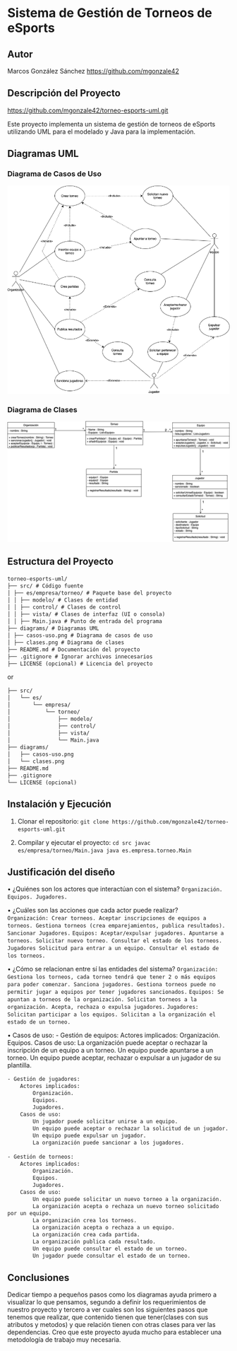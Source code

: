 # Sistema de Gestión de Torneos de eSports

## Autor
Marcos González Sánchez
https://github.com/mgonzale42

## Descripción del Proyecto

https://github.com/mgonzale42/torneo-esports-uml.git

Este proyecto implementa un sistema de gestión de torneos de eSports
utilizando UML para el modelado y Java para la implementación.

## Diagramas UML
### Diagrama de Casos de Uso
![Diagrama de casos de uso](diagrams/casos-uso.png)

### Diagrama de Clases
![Diagrama de clases](diagrams/clases.png)

## Estructura del Proyecto
```
torneo-esports-uml/
├── src/ # Código fuente
│ ├── es/empresa/torneo/ # Paquete base del proyecto
│ │ ├── modelo/ # Clases de entidad
│ │ ├── control/ # Clases de control
│ │ ├── vista/ # Clases de interfaz (UI o consola)
│ │ ├── Main.java # Punto de entrada del programa
├── diagrams/ # Diagramas UML
│ ├── casos-uso.png # Diagrama de casos de uso
│ ├── clases.png # Diagrama de clases
├── README.md # Documentación del proyecto
├── .gitignore # Ignorar archivos innecesarios
├── LICENSE (opcional) # Licencia del proyecto
```
or
```
├── src/
│   └── es/
│       └── empresa/
│           └── torneo/
│               ├── modelo/
│               ├── control/
│               ├── vista/
│               └── Main.java
├── diagrams/
│   ├── casos-uso.png
│   └── clases.png
├── README.md
├── .gitignore
└── LICENSE (opcional)
```

## Instalación y Ejecución
1. Clonar el repositorio:
`git clone https://github.com/mgonzale42/torneo-esports-uml.git`

3. Compilar y ejecutar el proyecto:
`cd src javac es/empresa/torneo/Main.java java es.empresa.torneo.Main`

## Justificación del diseño

• ¿Quiénes son los actores que interactúan con el sistema?
    ```
    Organización.
    Equipos.
    Jugadores.
    ```

• ¿Cuáles son las acciones que cada actor puede realizar?	
    ```
    Organización:
        Crear torneos.
        Aceptar inscripciones de equipos a torneos.
        Gestiona torneos (crea emparejamientos, publica resultados).
        Sancionar Jugadores.
    ```
    ```
    Equipos:
        Aceptar/expulsar jugadores.
        Apuntarse a torneos.
        Solicitar nuevo torneo.
        Consultar el estado de los torneos.
    ```
    ```
    Jugadores
        Solicitud para entrar a un equipo.
        Consultar el estado de los torneos.
    ```

• ¿Cómo se relacionan entre sí las entidades del sistema?
    ```
    Organización:
        Gestiona los torneos, cada torneo tendrá que tener 2 o más equipos para poder comenzar.
        Sanciona jugadores.
        Gestiona torneos puede no permitir jugar a equipos por tener jugadores sancionados.
    ```
    ```
    Equipos:
        Se apuntan a torneos de la organización.
        Solicitan torneos a la organización.
        Acepta, rechaza o expulsa jugadores.
    ```
    ```
    Jugadores:
        Solicitan participar a los equipos.
        Solicitan a la organización el estado de un torneo.
    ```

• Casos de uso:
    - Gestión de equipos:
        Actores implicados:
            Organización.
            Equipos.
        Casos de uso:
            La organización puede aceptar o rechazar la inscripción de un equipo a un torneo.
            Un equipo puede apuntarse a un torneo.
            Un equipo puede aceptar, rechazar o expulsar a un jugador de su plantilla.


    - Gestión de jugadores:
        Actores implicados:
            Organización.
            Equipos.
            Jugadores.
        Casos de uso:
            Un jugador puede solicitar unirse a un equipo.
            Un equipo puede aceptar o rechazar la solicitud de un jugador.
            Un equipo puede expulsar un jugador.
            La organización puede sancionar a los jugadores.

    - Gestión de torneos:
        Actores implicados:
            Organización.
            Equipos.
            Jugadores.
        Casos de uso:
            Un equipo puede solicitar un nuevo torneo a la organización.
            La organización acepta o rechaza un nuevo torneo solicitado por un equipo.
            La organización crea los torneos.
            La organización acepta o rechaza a un equipo.
            La organización crea cada partida.
            La organización publica cada resultado.
            Un equipo puede consultar el estado de un torneo.
            Un jugador puede consultar el estado de un torneo.

## Conclusiones
Dedicar tiempo a pequeños pasos como los diagramas ayuda primero a visualizar lo que pensamos, segundo a definir los requerimientos de nuestro proyecto y tercero a ver cuales son los siguientes pasos que tenemos que realizar, que contenido tienen que tener(clases con sus atributos y metodos) y que relación tienen con otras clases para ver las dependencias.
Creo que este proyecto ayuda mucho para establecer una metodología de trabajo muy necesaria.
